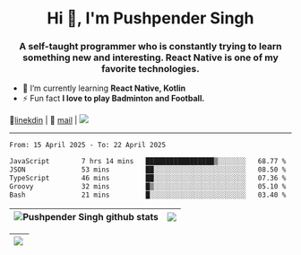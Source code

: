 <h1 align="center">Hi 👋, I'm Pushpender Singh</h1>
<h3 align="center">A self-taught programmer who is constantly trying to learn something new and interesting. React Native is one of my favorite technologies.</h3>

- 🌱 I’m currently learning **React Native, Kotlin**
- ⚡ Fun fact **I love to play Badminton and Football.**

👔[linekdin](https://www.linkedin.com/in/pushpender-singh-240061202/) | 📧 [mail](mailto:pushpendersingh694@gmail.com) | 
<a href="https://github.com/pushpender-singh-ap/pushpender-singh-ap">
    <img src="https://komarev.com/ghpvc/?username=pushpender-singh-ap&style=for-the-badge">
</a>


---

<!--START_SECTION:waka-->

```txt
From: 15 April 2025 - To: 22 April 2025

JavaScript        7 hrs 14 mins   █████████████████▒░░░░░░░   68.77 %
JSON              53 mins         ██░░░░░░░░░░░░░░░░░░░░░░░   08.50 %
TypeScript        46 mins         ██░░░░░░░░░░░░░░░░░░░░░░░   07.36 %
Groovy            32 mins         █▒░░░░░░░░░░░░░░░░░░░░░░░   05.10 %
Bash              21 mins         █░░░░░░░░░░░░░░░░░░░░░░░░   03.40 %
```

<!--END_SECTION:waka-->


| <a><img align="center" src="https://github-readme-stats-iota-ecru-15.vercel.app/api?username=pushpender-singh-ap&show_icons=true&include_all_commits=true&theme=buefy&hide_border=true" alt="Pushpender Singh github stats" /></a> | <a><img align="center" src="https://github-readme-stats-iota-ecru-15.vercel.app/api/top-langs/?username=pushpender-singh-ap&layout=compact&theme=buefy&hide_border=true" /></a> |
| ------------- | ------------- |

| <a> <img align="left" src="https://github-readme-streak-stats.herokuapp.com/?user=pushpender-singh-ap" /></br> </a> |
| ------------- |
